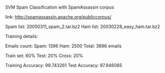 SVM Spam Classification with SpamAssassin corpus

   link: http://spamassassin.apache.org/publiccorpus/
   
   Spam list:  20050311_spam_2.tar.bz2
   Ham list:   20030228_easy_ham.tar.bz2

Training details:

Emails count: 
Spam: 1396
Ham: 2500
Total: 3896 emails

Train set: 60%
Test: 20%
Cross: 20%

Training Accuracy:  99.743261
Test Accuracy:      97.946085
